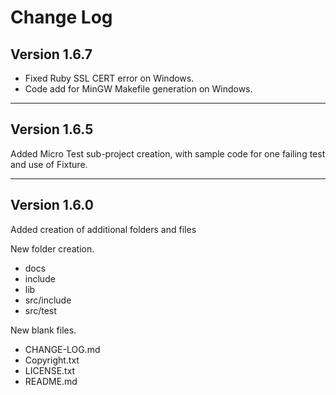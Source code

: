 # Change Log

## Version 1.6.7

* Fixed Ruby SSL CERT error on Windows.
* Code add for MinGW Makefile generation on Windows.

---
## Version 1.6.5

Added Micro Test sub-project creation, with sample code for one failing test and use of Fixture.

---
## Version 1.6.0

Added creation of additional folders and files

New folder creation.

* docs
* include
* lib
* src/include
* src/test

New blank files.

* CHANGE-LOG.md
* Copyright.txt
* LICENSE.txt
* README.md

